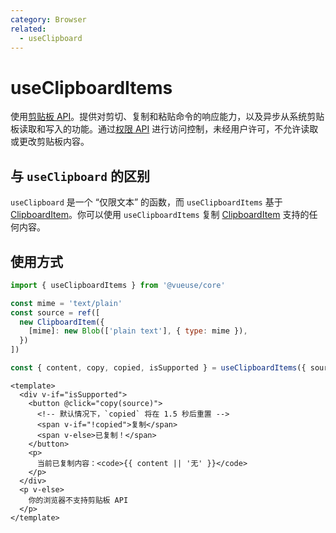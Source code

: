 ```yaml
---
category: Browser
related:
  - useClipboard
---
```


# useClipboardItems

使用[剪贴板 API](https://developer.mozilla.org/en-US/docs/Web/API/Clipboard_API)。提供对剪切、复制和粘贴命令的响应能力，以及异步从系统剪贴板读取和写入的功能。通过[权限 API](https://developer.mozilla.org/en-US/docs/Web/API/Permissions_API) 进行访问控制，未经用户许可，不允许读取或更改剪贴板内容。

## 与 `useClipboard` 的区别

`useClipboard` 是一个 “仅限文本” 的函数，而 `useClipboardItems` 基于 [ClipboardItem](https://developer.mozilla.org/en-US/docs/Web/API/ClipboardItem)。你可以使用 `useClipboardItems` 复制 [ClipboardItem](https://developer.mozilla.org/en-US/docs/Web/API/ClipboardItem) 支持的任何内容。

## 使用方式

```js
import { useClipboardItems } from '@vueuse/core'

const mime = 'text/plain'
const source = ref([
  new ClipboardItem({
    [mime]: new Blob(['plain text'], { type: mime }),
  })
])

const { content, copy, copied, isSupported } = useClipboardItems({ source })
```

```vue
<template>
  <div v-if="isSupported">
    <button @click="copy(source)">
      <!-- 默认情况下，`copied` 将在 1.5 秒后重置 -->
      <span v-if="!copied">复制</span>
      <span v-else>已复制！</span>
    </button>
    <p>
      当前已复制内容：<code>{{ content || '无' }}</code>
    </p>
  </div>
  <p v-else>
    你的浏览器不支持剪贴板 API
  </p>
</template>
```
